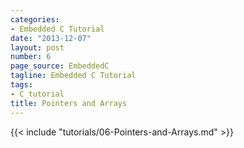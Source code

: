 ```yaml
---
categories:
- Embedded C Tutorial
date: "2013-12-07"
layout: post
number: 6
page_source: EmbeddedC
tagline: Embedded C Tutorial
tags:
- C tutorial
title: Pointers and Arrays
---
```


{{< include "tutorials/06-Pointers-and-Arrays.md" >}}

